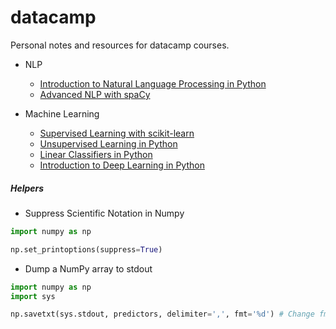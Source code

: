 # datacamp

Personal notes and resources for datacamp courses.

- NLP
  - [Introduction to Natural Language Processing in Python](/Introduction_to_Natural_Language_Processing_in_Python)
  - [Advanced NLP with spaCy](/Advanced_NLP_with_spaCy)

- Machine Learning
  - [Supervised Learning with scikit-learn](/Supervised_Learning_with_scikit-learn)
  - [Unsupervised Learning in Python](/Unsupervised_Learning_in_Python)
  - [Linear Classifiers in Python](/Linear_Classifiers_in_Python)
  - [Introduction to Deep Learning in Python](/Introduction_to_Deep_Learning_in_Python)

##### Helpers
- Suppress Scientific Notation in Numpy
``` python
import numpy as np

np.set_printoptions(suppress=True)
```

- Dump a NumPy array to stdout
``` python
import numpy as np
import sys

np.savetxt(sys.stdout, predictors, delimiter=',', fmt='%d') # Change fmt as needed
```
